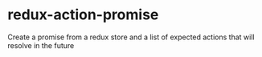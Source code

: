 # redux-action-promise
Create a promise from a redux store and a list of expected actions that will resolve in the future
